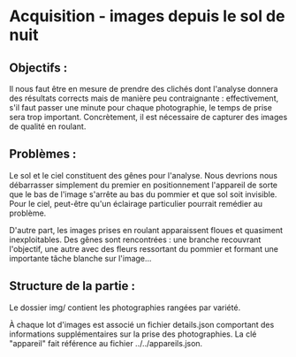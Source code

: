 # Acquisition - images depuis le sol de nuit

## Objectifs :
Il nous faut être en mesure de prendre des clichés dont l'analyse donnera des résultats corrects 
mais de manière peu contraignante : effectivement, s'il faut passer une minute pour 
chaque photographie, le temps de prise sera trop important. Concrètement, il est 
nécessaire de capturer des images de qualité en roulant.

## Problèmes :
Le sol et le ciel constituent des gênes pour l'analyse. Nous devrions nous débarrasser 
simplement du premier en positionnement l'appareil de sorte que le bas de l'image s'arrête au bas du 
pommier et que sol soit invisible. Pour le ciel, peut-être qu'un éclairage particulier pourrait 
remédier au problème.

D'autre part, les images prises en roulant apparaissent floues et quasiment inexploitables. 
Des gênes sont rencontrées : une branche recouvrant l'objectif, une autre avec des fleurs 
ressortant du pommier et formant une importante tâche blanche sur l'image...

## Structure de la partie :
Le dossier img/ contient les photographies rangées par variété.

À chaque lot d'images est associé un fichier details.json comportant des 
informations supplémentaires sur la prise des photographies. La clé "appareil" 
fait référence au fichier ../../appareils.json.
